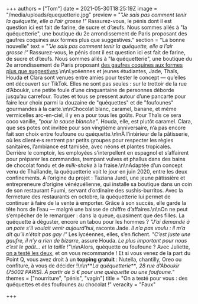 +++
authors = ["Tom"]
date = 2021-05-30T18:25:19Z
image = "/media/uploads/quequetterie.jpg"
preview = "_\"Je sais pas comment tenir la quéquette, elle a l’air grosse&nbsp;!\"_ Rassurez-vous, le pénis dont il est question ici est fait de farine, de sucre et d’œufs. Nous sommes allés à \"la quéquetterie\", une boutique du 2e arrondissement de Paris proposant des gaufres coquines aux formes plus que suggestives."
section = "La bonne nouvelle"
text = "_\"Je sais pas comment tenir la quéquette, elle a l’air grosse&nbsp;!\"_ Rassurez-vous, le pénis dont il est question ici est fait de farine, de sucre et d’œufs. Nous sommes allés à \"la quéquetterie\", une boutique du 2e arrondissement de Paris proposant [des gaufres coquines aux formes plus que suggestives](https://www.instagram.com/laquequetterie/).\n\nLycéennes et jeunes étudiantes, Jade, Thaïs, Houda et Clara sont venues entre amies pour tester le concept&nbsp;&mdash;&nbsp;qu’elles ont découvert sur TikTok. Elles ne sont pas seules&nbsp;: sur le trottoir de la rue d’Aboukir, une petite foule d’une cinquantaine de personnes déborde jusqu’au carrefour. Toutes et tous se pressent autour d’une pancarte pour faire leur choix parmi la douzaine de \"quéquettes\" et de \"foufounes\" gourmandes à la carte.\n\nChocolat blanc, caramel, banane, et même vermicelles arc-en-ciel, il y en a pour tous les goûts. Pour Thaïs ce sera coco vanille, _\"pour la sauce blanche\"_. Houda, elle, est plutôt caramel. Clara, que ses potes ont invitée pour son vingtième anniversaire, n’a pas encore fait son choix entre foufoune ou quéquette.\n\nÀ l’intérieur de la pâtisserie, où les client·e·s rentrent par petits groupes pour respecter les règles sanitaires, l’ambiance est tamisée, avec néons et plantes tropicales. Derrière le comptoir, les employées s’interpellent en espagnol et s’affairent pour préparer les commandes, trempant vulves et phallus dans des bains de chocolat fondu et de _milk-shake_ à la fraise.\n\nAdaptée d’un concept venu de Thaïlande, la quéquetterie voit le jour en juin 2020, entre les deux confinements. À l’origine du projet&nbsp;: Taziana Jurdi, une jeune pâtissière et entrepreneure d’origine vénézuélienne, qui installe sa boutique dans un coin de son restaurant Fuumi, servant d’ordinaire des sushis-burritos. Avec la fermeture des restaurants en octobre, la quéquetterie lui permet de continuer à faire de la vente à emporter. Grâce à son succès, elle garde la tête hors de l’eau&nbsp;&mdash;&nbsp;malgré une baisse de chiffre d’affaires.\n\nOn ne peut s’empêcher de le remarquer&nbsp;: dans la queue, quasiment que des filles. La quéquette à déguster, encore un tabou pour les hommes&nbsp;? _\"J’ai demandé à un pote s’il voulait venir aujourd’hui_, raconte Jade. _Il n’a pas voulu&nbsp;: il m’a dit qu’il n’était pas gay&nbsp;!\"_ Les lycéennes, elles, s’en fichent. _\"C’est juste une gaufre, il n’y a rien de bizarre_, assure Houda. _Le plus important pour nous c’est le goût... et la taille&nbsp;!\"_\n\nAlors, quéquette ou foufoune&nbsp;? Avec Juliette, [on a testé les deux](https://lepointq.com/media/uploads/quequetterie-tom-juliette.jpg), et on vous recommande&nbsp;! Et si vous venez de la part du Point Q, vous avez droit à un **topping gratuit**&nbsp;: Nutella, chantilly, Oreo ou confiture, à vous de décider&nbsp;!\n\n**_La quéquetterie_**_, 28 rue d’Aboukir (75002 PARIS). À partir de 5&nbsp;€ pour une quéquette ou une foufoune._"
themes = ["nourriture", "pénis", "vagin"]
title = "On a testé pour vous&nbsp;: des quéquettes et des foufounes au chocolat&nbsp;!"
veracity = "Faux"

+++
